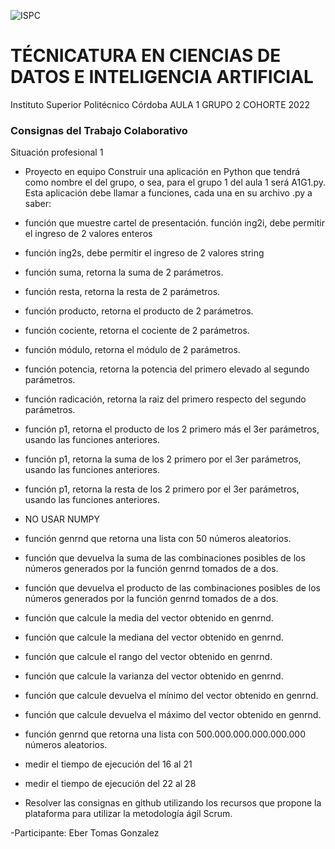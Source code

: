 ![ISPC](http://drive.google.com/uc?export=view&id=1WQ7jzUPaGrOdj6j1RrliZpUp2aXIZyQr)
# TÉCNICATURA EN CIENCIAS DE DATOS E INTELIGENCIA ARTIFICIAL
Instituto Superior Politécnico Córdoba
AULA 1 GRUPO 2  COHORTE 2022

### Consignas del Trabajo Colaborativo
Situación profesional 1  
- Proyecto en equipo Construir una aplicación en Python que tendrá como nombre el del grupo, o sea, para el grupo 1 del aula 1 será A1G1.py. Esta aplicación debe llamar a funciones, cada una en su archivo .py a saber: 
- función que muestre cartel de presentación. función ing2i, debe permitir el ingreso de 2 valores enteros 
- función ing2s, debe permitir el ingreso de 2 valores string 
- función suma, retorna la suma de 2 parámetros. 
- función resta, retorna la resta de 2 parámetros. 
- función producto, retorna el producto de 2 parámetros. 
- función cociente, retorna el cociente de 2 parámetros. 
- función módulo, retorna el módulo de 2 parámetros. 
- función potencia, retorna la potencia del primero elevado al segundo parámetros. 
- función radicación, retorna la raiz del primero respecto del segundo parámetros. 
- función p1, retorna el producto de los 2 primero más el 3er parámetros, usando las funciones anteriores. 
- función p1, retorna la suma de los 2 primero por el 3er parámetros, usando las funciones anteriores.
- función p1, retorna la resta de los 2 primero por el 3er parámetros, usando las funciones anteriores. 
- NO USAR NUMPY 
- función genrnd que retorna una lista con 50 números aleatorios. 
- función que devuelva la suma de las combinaciones posibles de los números generados por la función genrnd tomados de a dos. 
- función que devuelva el producto de las combinaciones posibles de los números generados por la función genrnd tomados de a dos.  
- función que calcule la media del vector obtenido en genrnd. 
- función que calcule la mediana del vector obtenido en genrnd. 
- función que calcule el rango del vector obtenido en genrnd. 
- función que calcule la varianza del vector obtenido en genrnd. 
- función que calcule devuelva el mínimo del vector obtenido en genrnd. 
- función que calcule devuelva el máximo del vector obtenido en genrnd. 
- función genrnd que retorna una lista con 500.000.000.000.000.000 números aleatorios. 
- medir el tiempo de ejecución del 16 al 21 
- medir el tiempo de ejecución del 22 al 28 

- Resolver las consignas en github utilizando los recursos que propone la plataforma para utilizar la metodología ágil Scrum.

-Participante: Eber Tomas Gonzalez





